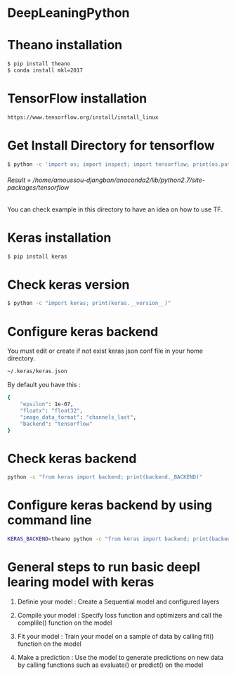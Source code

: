 # DeepLeaningPython

# Theano installation 

```sh
$ pip install theano 
$ conda install mkl=2017
```

# TensorFlow installation 

```sh
https://www.tensorflow.org/install/install_linux
```

# Get Install Directory for tensorflow

```sh
$ python -c 'import os; import inspect; import tensorflow; print(os.path.dirname(inspect.getfile(tensorflow)))'
```
###### Result = /home/amoussou-djangban/anaconda2/lib/python2.7/site-packages/tensorflow

You can check example in this directory to have an idea on how to use TF. 

# Keras installation 

```sh
$ pip install keras
```

# Check keras version

```sh
$ python -c "import keras; print(keras.__version__)"
```
# Configure keras backend

You must edit or create if not exist keras json conf file in your home directory. 

```sh
~/.keras/keras.json
```
By default you have this :

```sh
{
    "epsilon": 1e-07,
    "floatx": "float32",
    "image_data_format": "channels_last",
    "backend": "tensorflow"
}
```

# Check keras backend

```sh
python -c "from keras import backend; print(backend._BACKEND)"
```

# Configure keras backend by using command line

```sh
KERAS_BACKEND=theano python -c "from keras import backend; print(backend._BACKEND)"
```

# General steps to run basic deepl learing model with keras 

1. Definie your model : Create a Sequential model and configured layers 

2. Compile your model : Specify loss function and optimizers and call the complile() function on the model 

3. Fit your model : Train your model on a sample of data by calling fit() function on the model 

4. Make a prediction : Use the model to generate predictions on new data by calling functions such as evaluate() or predict() on the model 









